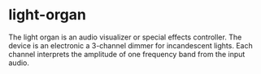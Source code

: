 light-organ
===========

The light organ is an audio visualizer or special effects controller. The device is an electronic a 3-channel dimmer for incandescent lights. Each channel interprets the amplitude of one frequency band from the input audio.
